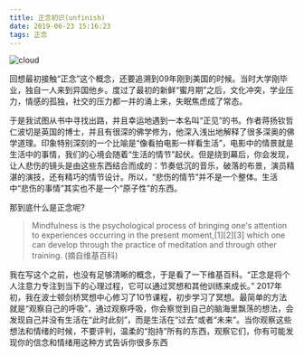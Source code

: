 ```yaml
---
title: 正念初识(unfinish)
date: 2019-06-23 15:16:23
tags: 正念
---
```

![cloud](cloud.jpeg)

   回想最初接触“正念”这个概念，还要追溯到09年刚到美国的时候。当时大学刚毕业，独自一人来到异国他乡。度过了最初的新鲜“蜜月期”之后，文化冲突，学业压力，情感的孤独，社交的压力都一并的涌上来，失眠焦虑成了常态。

   于是我试图从书中寻找出路，并且幸运地遇到一本名叫“正见”的书。作者蒋扬钦哲仁波切是英国的博士，并且有很深的佛学修为，他深入浅出地解释了很多深奥的佛学道理。印象特别深刻的一个比喻是“像看拍电影一样看生活”，电影中的情景就是生活中的事情，我们的心境会随着“生活的情节”起伏。但是绕到幕后，你会发现，让人悲伤的镜头是由这些东西结合而成的：节奏低沉的音乐，破落的布景，演员精湛的演技，还有精巧的情节设计。所以，“悲伤的情节”并不是一个整体。生活中“悲伤的事情”其实也不是一个“原子性”的东西。

   那到底什么是正念呢?
> Mindfulness is the psychological process of bringing one's attention to experiences occurring in the present moment,[1][2][3] which one can develop through the practice of meditation and through other training.    (摘自维基百科)

   我在写这个之前，也没有足够清晰的概念，于是看了一下维基百科。“正念是将个人注意力专注到当下的心理过程，它可以通过冥想和其他训练来成长。”
   2017年初，我在波士顿剑桥冥想中心修习了10节课程，初步学习了冥想。最简单的方法就是“观察自己的呼吸”，通过观察呼吸，你会察觉到自己的脑海里飘荡的想法，会发现自己并没有生活在“此时此刻”，而是生活在“过去”或者“未来”。当你观察这些想法和情绪的时候，不要评判，温柔的“抱持”所有的东西，观察它们，你有可能发现你的信念和情绪用这种方式告诉你很多东西
